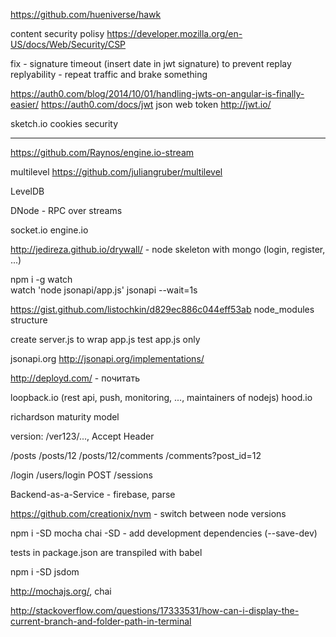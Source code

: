 https://github.com/hueniverse/hawk

content security polisy https://developer.mozilla.org/en-US/docs/Web/Security/CSP

fix - signature timeout (insert date in jwt signature) to prevent replay
replyability - repeat traffic and brake something

https://auth0.com/blog/2014/10/01/handling-jwts-on-angular-is-finally-easier/
https://auth0.com/docs/jwt
json web token http://jwt.io/

sketch.io
cookies security

---
https://github.com/Raynos/engine.io-stream

multilevel https://github.com/juliangruber/multilevel

LevelDB

DNode - RPC over streams

socket.io engine.io

http://jedireza.github.io/drywall/ - node skeleton with mongo (login, register, ...)

npm i -g watch  
watch 'node jsonapi/app.js' jsonapi --wait=1s


https://gist.github.com/listochkin/d829ec886c044eff53ab node_modules structure

create server.js to wrap app.js
test app.js only


jsonapi.org
http://jsonapi.org/implementations/

http://deployd.com/ - почитать

loopback.io (rest api, push, monitoring, ..., maintainers of nodejs)
hood.io


richardson maturity model


version: /ver123/...,  Accept Header

/posts
/posts/12
/posts/12/comments
/comments?post_id=12

/login
/users/login
POST /sessions



Backend-as-a-Service - firebase, parse

https://github.com/creationix/nvm - switch between node versions


npm i -SD mocha chai
-SD - add development dependencies (--save-dev)

tests in package.json are transpiled with babel

npm i -SD jsdom

http://mochajs.org/, chai


http://stackoverflow.com/questions/17333531/how-can-i-display-the-current-branch-and-folder-path-in-terminal
